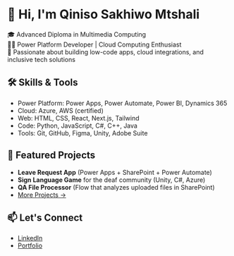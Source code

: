 # 👋 Hi, I'm Qiniso Sakhiwo Mtshali

🎓 Advanced Diploma in Multimedia Computing  
👨‍💻 Power Platform Developer | Cloud Computing Enthusiast  
🧠 Passionate about building low-code apps, cloud integrations, and inclusive tech solutions

## 🛠️ Skills & Tools
- Power Platform: Power Apps, Power Automate, Power BI, Dynamics 365
- Cloud: Azure, AWS (certified)
- Web: HTML, CSS, React, Next.js, Tailwind
- Code: Python, JavaScript, C#, C++, Java
- Tools: Git, GitHub, Figma, Unity, Adobe Suite

## 🚀 Featured Projects
- **Leave Request App** (Power Apps + SharePoint + Power Automate)  
- **Sign Language Game** for the deaf community (Unity, C#, Azure)  
- **QA File Processor** (Flow that analyzes uploaded files in SharePoint)  
- [More Projects →](https://github.com/qinisomtshali?tab=repositories)

## 📫 Let's Connect
- [LinkedIn](linkedin.com/in/qiniso-mtshali-532394173)
- [Portfolio](https://qiniso-power-showcase.vercel.app/)
